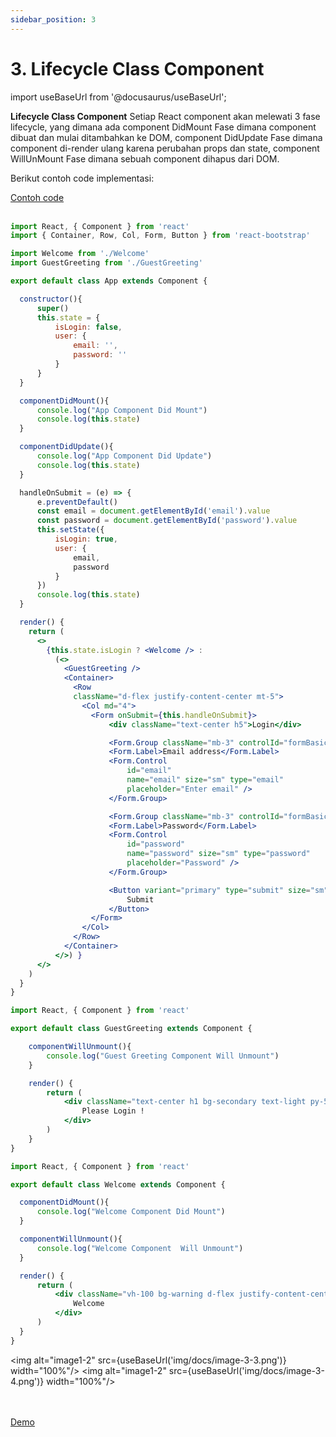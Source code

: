```yaml
---
sidebar_position: 3
---
```


# 3. Lifecycle Class Component

import useBaseUrl from '@docusaurus/useBaseUrl';

**Lifecycle Class Component** Setiap React component akan melewati 3 fase lifecycle, yang dimana ada component DidMount Fase dimana component dibuat dan mulai ditambahkan ke DOM, component DidUpdate Fase dimana component di-render ulang karena perubahan props dan state, component WillUnMount Fase dimana sebuah component dihapus dari DOM.

Berikut contoh code implementasi:

<a class="btn-example-code" href="https://github.com/demo-dumbways/ebook-code-results-stage-2/tree/3-frontend-react-js-hooks/src">
Contoh code
</a>

<br />
<br />

```jsx title=App.js {20-23,25-28}
import React, { Component } from 'react'
import { Container, Row, Col, Form, Button } from 'react-bootstrap'

import Welcome from './Welcome'
import GuestGreeting from './GuestGreeting'

export default class App extends Component {

  constructor(){
      super()
      this.state = {
          isLogin: false,
          user: {
              email: '',
              password: ''
          }
      }
  }

  componentDidMount(){
      console.log("App Component Did Mount")
      console.log(this.state)
  }

  componentDidUpdate(){
      console.log("App Component Did Update")
      console.log(this.state)
  }

  handleOnSubmit = (e) => {
      e.preventDefault()
      const email = document.getElementById('email').value
      const password = document.getElementById('password').value
      this.setState({
          isLogin: true,
          user: { 
              email,
              password
          }
      })
      console.log(this.state)
  }

  render() {
    return (
      <>
        {this.state.isLogin ? <Welcome /> : 
          (<>
            <GuestGreeting />
            <Container>
              <Row 
              className="d-flex justify-content-center mt-5">
                <Col md="4">
                  <Form onSubmit={this.handleOnSubmit}>
                      <div className="text-center h5">Login</div>

                      <Form.Group className="mb-3" controlId="formBasicEmail">
                      <Form.Label>Email address</Form.Label>
                      <Form.Control 
                          id="email"
                          name="email" size="sm" type="email" 
                          placeholder="Enter email" />
                      </Form.Group>

                      <Form.Group className="mb-3" controlId="formBasicPassword">
                      <Form.Label>Password</Form.Label>
                      <Form.Control 
                          id="password"
                          name="password" size="sm" type="password" 
                          placeholder="Password" />
                      </Form.Group>

                      <Button variant="primary" type="submit" size="sm">
                          Submit
                      </Button>
                  </Form>
                </Col>
              </Row>
            </Container>
          </>) }
      </>
    )
  }
}
```

```jsx title=GuestGreeting.js {5-7}
import React, { Component } from 'react'

export default class GuestGreeting extends Component {

    componentWillUnmount(){
        console.log("Guest Greeting Component Will Unmount")
    }

    render() {
        return (
            <div className="text-center h1 bg-secondary text-light py-5">
                Please Login !
            </div>
        )
    }
}
```

```jsx title=Welcome.js {5-7,9-11}
import React, { Component } from 'react'

export default class Welcome extends Component {

  componentDidMount(){
      console.log("Welcome Component Did Mount")
  }

  componentWillUnmount(){
      console.log("Welcome Component  Will Unmount")
  }

  render() {
      return (
          <div className="vh-100 bg-warning d-flex justify-content-center align-items-center h1 mb-0">
              Welcome
          </div>
      )
  }
}

```

<img alt="image1-2" src={useBaseUrl('img/docs/image-3-3.png')} width="100%"/>
<img alt="image1-2" src={useBaseUrl('img/docs/image-3-4.png')} width="100%"/>

<br />
<br />

<div>
<a class="btn-demo" href="https://ebook-code-results-stage-2-git-3-frontend-132813-demo-dumbways.vercel.app/">
Demo
</a>
</div>